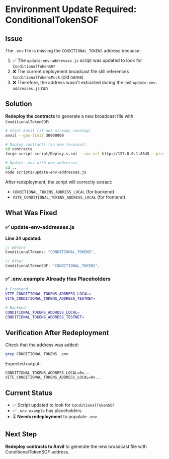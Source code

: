 # Environment Update Required: ConditionalTokenSOF

## Issue

The `.env` file is missing the `CONDITIONAL_TOKENS` address because:

1. ✅ The `update-env-addresses.js` script was updated to look for `ConditionalTokenSOF`
2. ❌ The current deployment broadcast file still references `ConditionalTokensMock` (old name)
3. ❌ Therefore, the address wasn't extracted during the last `update-env-addresses.js` run

## Solution

**Redeploy the contracts** to generate a new broadcast file with `ConditionalTokenSOF`:

```bash
# Start Anvil (if not already running)
anvil --gas-limit 30000000

# Deploy contracts (in new terminal)
cd contracts
forge script script/Deploy.s.sol --rpc-url http://127.0.0.1:8545 --private-key $PRIVATE_KEY --broadcast

# Update .env with new addresses
cd ..
node scripts/update-env-addresses.js
```

After redeployment, the script will correctly extract:
- `CONDITIONAL_TOKENS_ADDRESS_LOCAL` (for backend)
- `VITE_CONDITIONAL_TOKENS_ADDRESS_LOCAL` (for frontend)

## What Was Fixed

### ✅ update-env-addresses.js
**Line 34 updated:**
```javascript
// Before
ConditionalTokens: "CONDITIONAL_TOKENS",

// After
ConditionalTokenSOF: "CONDITIONAL_TOKENS",
```

### ✅ .env.example Already Has Placeholders
```bash
# Frontend
VITE_CONDITIONAL_TOKENS_ADDRESS_LOCAL=
VITE_CONDITIONAL_TOKENS_ADDRESS_TESTNET=

# Backend
CONDITIONAL_TOKENS_ADDRESS_LOCAL=
CONDITIONAL_TOKENS_ADDRESS_TESTNET=
```

## Verification After Redeployment

Check that the address was added:
```bash
grep CONDITIONAL_TOKENS .env
```

Expected output:
```
CONDITIONAL_TOKENS_ADDRESS_LOCAL=0x...
VITE_CONDITIONAL_TOKENS_ADDRESS_LOCAL=0x...
```

## Current Status

- ✅ Script updated to look for `ConditionalTokenSOF`
- ✅ `.env.example` has placeholders
- ⏳ **Needs redeployment** to populate `.env`

## Next Step

**Redeploy contracts to Anvil** to generate the new broadcast file with ConditionalTokenSOF address.
